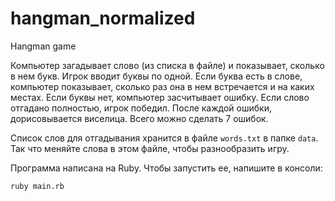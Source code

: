 # hangman_normalized
Hangman game

Компьютер загадывает слово (из списка в файле) и показывает, сколько в нем букв.
Игрок вводит буквы по одной. Если буква есть в слове, компьютер показывает, сколько раз она в нем
встречается и на каких местах. Если буквы нет, компьютер засчитывает ошибку. Если слово отгадано
полностью, игрок победил. После каждой ошибки, дорисовывается виселица. Всего можно сделать 7 ошибок.

Список слов для отгадывания хранится в файле `words.txt` в папке `data`. Так что меняйте слова в этом файле, 
чтобы разнообразить игру.

Программа написана на Ruby. Чтобы запустить ее, напишите в консоли:
```
ruby main.rb
```
